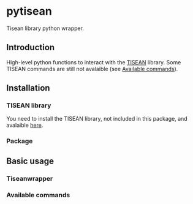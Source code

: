 # pytisean
Tisean library python wrapper.

## Introduction
High-level python functions to interact with the [TISEAN](http://www.mpipks-dresden.mpg.de/~tisean/Tisean_3.0.1/index.html) library.
Some TISEAN commands are still not avalaible (see [Available commands](#available-commands)).

## Installation
### TISEAN library
You need to install the TISEAN library, not included in this package, and avalaible [here](http://www.mpipks-dresden.mpg.de/~tisean/Tisean_3.0.1/index.html).

### Package

## Basic usage
### Tiseanwrapper
### Available commands
